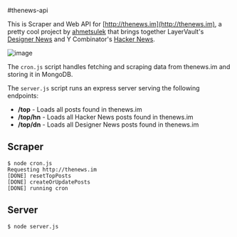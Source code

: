 #thenews-api

This is Scraper and Web API for [http://thenews.im](http://thenews.im), a pretty cool project by [ahmetsulek](http://ahmetsulek.com/) that brings together LayerVault's [Designer News](https://news.layervault.com/stories) and Y Combinator's [Hacker News](https://news.ycombinator.com).

![image](http://d.pr/i/obm0+)

The `cron.js` script handles fetching and scraping data from thenews.im and storing it in MongoDB.

The `server.js` script runs an express server serving the following endpoints:

- **/top** - Loads all posts found in thenews.im
- **/top/hn** - Loads all Hacker News posts found in thenews.im
- **/top/dn** - Loads all Designer News posts found in thenews.im


## Scraper
```
$ node cron.js
Requesting http://thenews.im
[DONE] resetTopPosts
[DONE] createOrUpdatePosts
[DONE] running cron
```

## Server
```
$ node server.js
```

